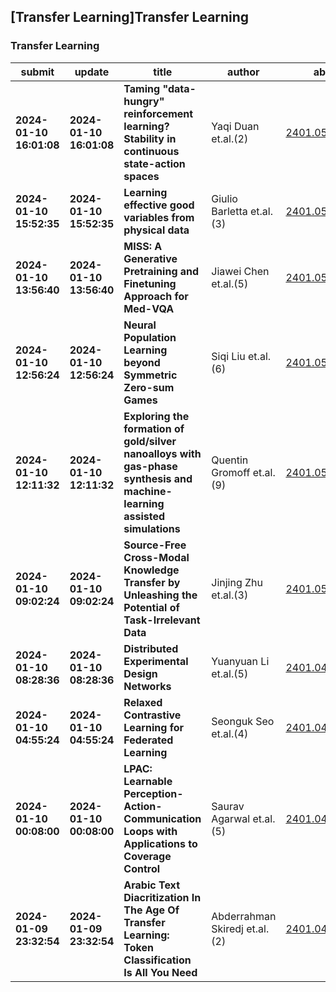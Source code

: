 ## [Transfer Learning]Transfer Learning 

### Transfer Learning

| submit | update | title | author | abs | PDF | code | cates | journal |
|---|---|---|---|---|---|---|---|---|
|**2024-01-10 16:01:08**|**2024-01-10 16:01:08**|**Taming "data-hungry" reinforcement learning? Stability in continuous   state-action spaces**|Yaqi Duan et.al.(2)|[2401.05233v1](http://arxiv.org/abs/2401.05233v1)|[gotoRead](http://arxiv.org/pdf/2401.05233v1)|null|cs.LG, cs.IT, cs.SY, eess.SY, math.IT, math.OC, stat.ML|null|
|**2024-01-10 15:52:35**|**2024-01-10 15:52:35**|**Learning effective good variables from physical data**|Giulio Barletta et.al.(3)|[2401.05226v1](http://arxiv.org/abs/2401.05226v1)|[gotoRead](http://arxiv.org/pdf/2401.05226v1)|**[link](https://github.com/giuliobarl/goodphysvariables)**|physics.data-an, cs.LG|null|
|**2024-01-10 13:56:40**|**2024-01-10 13:56:40**|**MISS: A Generative Pretraining and Finetuning Approach for Med-VQA**|Jiawei Chen et.al.(5)|[2401.05163v1](http://arxiv.org/abs/2401.05163v1)|[gotoRead](http://arxiv.org/pdf/2401.05163v1)|null|cs.CV, cs.AI|null|
|**2024-01-10 12:56:24**|**2024-01-10 12:56:24**|**Neural Population Learning beyond Symmetric Zero-sum Games**|Siqi Liu et.al.(6)|[2401.05133v1](http://arxiv.org/abs/2401.05133v1)|[gotoRead](http://arxiv.org/pdf/2401.05133v1)|null|cs.AI, cs.MA|null|
|**2024-01-10 12:11:32**|**2024-01-10 12:11:32**|**Exploring the formation of gold/silver nanoalloys with gas-phase   synthesis and machine-learning assisted simulations**|Quentin Gromoff et.al.(9)|[2401.05106v1](http://arxiv.org/abs/2401.05106v1)|[gotoRead](http://arxiv.org/pdf/2401.05106v1)|null|cond-mat.mtrl-sci, cond-mat.mes-hall|Nanoscale, 2024,16, 384-393|
|**2024-01-10 09:02:24**|**2024-01-10 09:02:24**|**Source-Free Cross-Modal Knowledge Transfer by Unleashing the Potential   of Task-Irrelevant Data**|Jinjing Zhu et.al.(3)|[2401.05014v1](http://arxiv.org/abs/2401.05014v1)|[gotoRead](http://arxiv.org/pdf/2401.05014v1)|null|cs.CV, cs.AI|null|
|**2024-01-10 08:28:36**|**2024-01-10 08:28:36**|**Distributed Experimental Design Networks**|Yuanyuan Li et.al.(5)|[2401.04996v1](http://arxiv.org/abs/2401.04996v1)|[gotoRead](http://arxiv.org/pdf/2401.04996v1)|null|cs.NI|null|
|**2024-01-10 04:55:24**|**2024-01-10 04:55:24**|**Relaxed Contrastive Learning for Federated Learning**|Seonguk Seo et.al.(4)|[2401.04928v1](http://arxiv.org/abs/2401.04928v1)|[gotoRead](http://arxiv.org/pdf/2401.04928v1)|null|cs.LG|null|
|**2024-01-10 00:08:00**|**2024-01-10 00:08:00**|**LPAC: Learnable Perception-Action-Communication Loops with Applications   to Coverage Control**|Saurav Agarwal et.al.(5)|[2401.04855v1](http://arxiv.org/abs/2401.04855v1)|[gotoRead](http://arxiv.org/pdf/2401.04855v1)|null|cs.RO, cs.LG|null|
|**2024-01-09 23:32:54**|**2024-01-09 23:32:54**|**Arabic Text Diacritization In The Age Of Transfer Learning: Token   Classification Is All You Need**|Abderrahman Skiredj et.al.(2)|[2401.04848v1](http://arxiv.org/abs/2401.04848v1)|[gotoRead](http://arxiv.org/pdf/2401.04848v1)|null|cs.CL|null|
